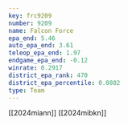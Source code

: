 ```yaml
---
key: frc9209
number: 9209
name: Falcon Force
epa_end: 5.46
auto_epa_end: 3.61
teleop_epa_end: 1.97
endgame_epa_end: -0.12
winrate: 0.2917
district_epa_rank: 470
district_epa_percentile: 0.0802
type: Team
---
```

[[2024miann]]
[[2024mibkn]]
